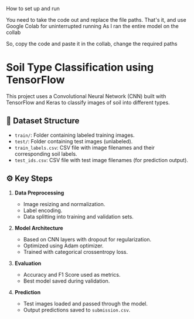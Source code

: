 How to set up and run 

You need to take the code out and replace the file  paths. That's it, and use Google Colab for uninterrupted running 
As I ran the entire model on the collab

So, copy the code and paste it in the collab, change the required paths 

# Soil Type Classification using TensorFlow

This project uses a Convolutional Neural Network (CNN) built with TensorFlow and Keras to classify images of soil into different types.

## 📁 Dataset Structure

- `train/`: Folder containing labeled training images.
- `test/`: Folder containing test images (unlabeled).
- `train_labels.csv`: CSV file with image filenames and their corresponding soil labels.
- `test_ids.csv`: CSV file with test image filenames (for prediction output).

## ⚙️ Key Steps

1. **Data Preprocessing**
   - Image resizing and normalization.
   - Label encoding.
   - Data splitting into training and validation sets.

2. **Model Architecture**
   - Based on CNN layers with dropout for regularization.
   - Optimized using Adam optimizer.
   - Trained with categorical crossentropy loss.

3. **Evaluation**
   - Accuracy and F1 Score used as metrics.
   - Best model saved during validation.
     
4. **Prediction**
   - Test images loaded and passed through the model.
   - Output predictions saved to `submission.csv`.


